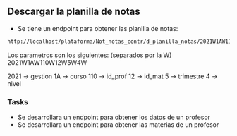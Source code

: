 ## Descargar la planilla de notas

- Se tiene un endpoint para obtener las planilla de notas:

```sh
http://localhost/plataforma/Not_notas_contr/d_planilla_notas/2021W1AW110W12W5W4W
```

Los parametros son los siguientes: (separados por la W)
2021W1AW110W12W5W4W

2021 -> gestion
1A -> curso
110 -> id_prof
12 -> id_mat
5 -> trimestre
4 -> nivel

### Tasks

- Se desarrollara un endpoint para obtener los datos de un profesor
- Se desarrollara un endpoint para obtener las materias de un profesor
